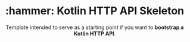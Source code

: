 <h1 align="center">
  :hammer: Kotlin HTTP API Skeleton
</h1>

<p align="center">
  Template intended to serve as a starting point if you want to <strong>bootstrap a Kotlin HTTP API</strong>.
  <br />
  <br />
</p>


